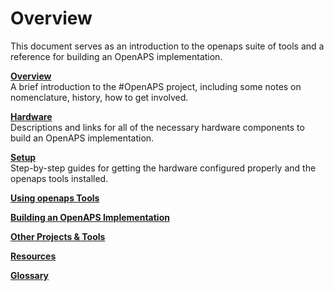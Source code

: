 # Overview

This document serves as an introduction to the openaps suite of tools and a reference for building an OpenAPS implementation.

**[Overview](../Overview/overview.md)**<br>
A brief introduction to the #OpenAPS project, including some notes on nomenclature, history, how to get involved. 

**[Hardware](../Hardware/hardware.md)**<br>
Descriptions and links for all of the necessary hardware components to build an OpenAPS implementation.

**[Setup](../Setup/setup.md)**<br>
Step-by-step guides for getting the hardware configured properly and the openaps tools installed.

**[Using openaps Tools](Using-openaps-Tools/using.md)**<br>


**[Building an OpenAPS Implementation](Building-a-system/building.md)**<br>

**[Other Projects & Tools](Other-projects/other-projects.md)**<br>

**[Resources](Resources/resources.md)**<br>

**[Glossary](Glossary/glossary.md)**<br>